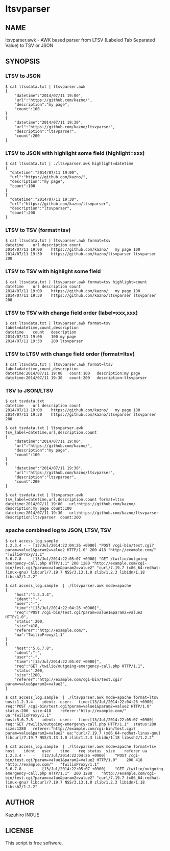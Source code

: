 # ltsvparser

## NAME
ltsvparser.awk - AWK based parser from LTSV (Labeled Tab Separated Value) to TSV or JSON

## SYNOPSIS

### LTSV to JSON
	$ cat ltsvdata.txt | ltsvparser.awk
	{
		"datetime":"2014/07/11 19:00",
		"url":"https://github.com/kazno/",
		"description":"my page",
		"count":100
	}
	{
		"datetime":"2014/07/11 19:30",
		"url":"https://github.com/kazno/ltsvparser",
		"description":"ltsvparser",
		"count":200
	}

### LTSV to JSON with highlight some field (highlight=xxx)
	$ cat ltsvdata.txt | ./ltsvparser.awk highlight=datetime
	{
	  "datetime":"2014/07/11 19:00",
	  "url":"https://github.com/kazno/",
	  "description":"my page",
	  "count":100
	}
	{
	  "datetime":"2014/07/11 19:30",
	  "url":"https://github.com/kazno/ltsvparser",
	  "description":"ltsvparser",
	  "count":200
	}

### LTSV to TSV (format=tsv)
	$ cat ltsvdata.txt | ltsvparser.awk format=tsv
	datetime	url	description	count
	2014/07/11 19:00	https://github.com/kazno/	my page	100
	2014/07/11 19:30	https://github.com/kazno/ltsvparser	ltsvparser	200

### LTSV to TSV with highlight some field
	$ cat ltsvdata.txt | ltsvparser.awk format=tsv highlight=count
	datetime	url	description	count
	2014/07/11 19:00	https://github.com/kazno/	my page	100
	2014/07/11 19:30	https://github.com/kazno/ltsvparser	ltsvparser	200

### LTSV to TSV with change field order (label=xxx,xxx)
	$ cat ltsvdata.txt | ltsvparser.awk format=tsv label=datetime,count,description
	datetime	count	description
	2014/07/11 19:00	100	my page
	2014/07/11 19:30	200	ltsvparser

### LTSV to LTSV with change field order (format=ltsv)
	$ cat ltsvdata.txt | ltsvparser.awk format=ltsv label=datetime,count,description
	datetime:2014/07/11 19:00	count:100	description:my page
	datetime:2014/07/11 19:30	count:200	description:ltsvparser

### TSV to JSON/LTSV
	$ cat tsvdata.txt
	datetime	url	description	count
	2014/07/11 19:00	https://github.com/kazno/	my page	100
	2014/07/11 19:30	https://github.com/kazno/ltsvparser	ltsvparser	200
	
	$ cat tsvdata.txt | ltsvparser.awk tsv_label=datetime,url,description,count
	{
		"datetime":"2014/07/11 19:00",
		"url":"https://github.com/kazno/",
		"description":"my page",
		"count":100
	}
	{
		"datetime":"2014/07/11 19:30",
		"url":"https://github.com/kazno/ltsvparser",
		"description":"ltsvparser",
		"count":200
	}
	
	$ cat tsvdata.txt | ltsvparser.awk tsv_label=datetime,url,description,count format=ltsv
	datetime:2014/07/11 19:00	url:https://github.com/kazno/	description:my page	count:100
	datetime:2014/07/11 19:30	url:https://github.com/kazno/ltsvparser	description:ltsvparser	count:200

### apache combined log to JSON, LTSV, TSV
	$ cat access_log.sample 
	1.2.3.4 - - [13/Jul/2014:22:04:26 +0900] "POST /cgi-bin/test.cgi?param=value1&param2=value2 HTTP/1.0" 200 418 "http://example.com/" "TwilioProxy/1.1"
	5.6.7.8 - - [13/Jul/2014:22:05:07 +0900] "GET /twilio/outgoing-emergency-call.php HTTP/1.1" 200 1280 "http://example.com/cgi-bin/test.cgi?param=value&param2=value2" "curl/7.19.7 (x86_64-redhat-linux-gnu) libcurl/7.19.7 NSS/3.13.1.0 zlib/1.2.3 libidn/1.18 libssh2/1.2.2"
	
	$ cat access_log.sample  | ./ltsvparser.awk mode=apache
	{
		"host":"1.2.3.4",
		"ident":"-",
		"user":"-",
		"time":"[13/Jul/2014:22:04:26 +0900]",
		"req":"POST /cgi-bin/test.cgi?param=value1&param2=value2 HTTP/1.0",
		"status":200,
		"size":418,
		"referer":"http://example.com/",
		"ua":"TwilioProxy/1.1"
	}
	{
		"host":"5.6.7.8",
		"ident":"-",
		"user":"-",
		"time":"[13/Jul/2014:22:05:07 +0900]",
		"req":"GET /twilio/outgoing-emergency-call.php HTTP/1.1",
		"status":200,
		"size":1280,
		"referer":"http://example.com/cgi-bin/test.cgi?param=value&param2=value2",
	}
	
	$ cat access_log.sample  | ./ltsvparser.awk mode=apache format=ltsv
	host:1.2.3.4	ident:-	user:-	time:[13/Jul/2014:22:04:26 +0900]	req:"POST /cgi-bin/test.cgi?param=value1&param2=value2 HTTP/1.0"	status:200	size:418	referer:"http://example.com/"	ua:"TwilioProxy/1.1"
	host:5.6.7.8	ident:-	user:-	time:[13/Jul/2014:22:05:07 +0900]	req:"GET /twilio/outgoing-emergency-call.php HTTP/1.1"	status:200	size:1280	referer:"http://example.com/cgi-bin/test.cgi?param=value&param2=value2"	ua:"curl/7.19.7 (x86_64-redhat-linux-gnu) libcurl/7.19.7 NSS/3.13.1.0 zlib/1.2.3 libidn/1.18 libssh2/1.2.2"
	
	$ cat access_log.sample  | ./ltsvparser.awk mode=apache format=tsv
	host	ident	user	time	req	status	size	referer	ua
	1.2.3.4	-	-	[13/Jul/2014:22:04:26 +0900]	"POST /cgi-bin/test.cgi?param=value1&param2=value2 HTTP/1.0"	200	418	"http://example.com/"	"TwilioProxy/1.1"
	5.6.7.8	-	-	[13/Jul/2014:22:05:07 +0900]	"GET /twilio/outgoing-emergency-call.php HTTP/1.1"	200	1280	"http://example.com/cgi-bin/test.cgi?param=value&param2=value2"	"curl/7.19.7 (x86_64-redhat-linux-gnu) libcurl/7.19.7 NSS/3.13.1.0 zlib/1.2.3 libidn/1.18 libssh2/1.2.2"

## AUTHOR
Kazuhiro INOUE

## LICENSE
This script is free softwere.


